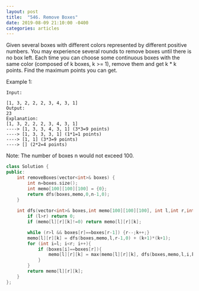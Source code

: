 ```yaml
---
layout: post
title:  "546. Remove Boxes"
date: 2019-08-09 21:10:00 -0400
categories: articles
---
```

Given several boxes with different colors represented by different positive numbers. 
You may experience several rounds to remove boxes until there is no box left. Each time you can choose some continuous boxes with the same color (composed of k boxes, k >= 1), remove them and get k * k points.
Find the maximum points you can get.

Example 1:
```
Input:

[1, 3, 2, 2, 2, 3, 4, 3, 1]
Output:
23
Explanation:
[1, 3, 2, 2, 2, 3, 4, 3, 1] 
----> [1, 3, 3, 4, 3, 1] (3*3=9 points) 
----> [1, 3, 3, 3, 1] (1*1=1 points) 
----> [1, 1] (3*3=9 points) 
----> [] (2*2=4 points)
```
Note: The number of boxes n would not exceed 100.

```c++
class Solution {
public:
    int removeBoxes(vector<int>& boxes) {
        int n=boxes.size();
        int memo[100][100][100] = {0};
        return dfs(boxes,memo,0,n-1,0);
    }
    
    int dfs(vector<int>& boxes,int memo[100][100][100], int l,int r,int k){
        if (l>r) return 0;
        if (memo[l][r][k]!=0) return memo[l][r][k];

        while (r>l && boxes[r]==boxes[r-1]) {r--;k++;}
        memo[l][r][k] = dfs(boxes,memo,l,r-1,0) + (k+1)*(k+1);
        for (int i=l; i<r; i++){
            if (boxes[i]==boxes[r]){
                memo[l][r][k] = max(memo[l][r][k], dfs(boxes,memo,l,i,k+1) + dfs(boxes,memo,i+1,r-1,0));
            }
        }
        return memo[l][r][k];
    }
};
```